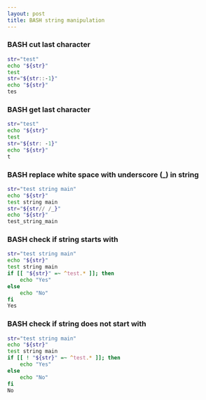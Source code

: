 ```yaml
---
layout: post
title: BASH string manipulation
---
```


### BASH cut last character ###
```sh
str="test"
echo "${str}"
test
str="${str::-1}"
echo "${str}"
tes
```

### BASH get last character ###
```sh
str="test"
echo "${str}"
test
str="${str: -1}"
echo "${str}"
t
```

### BASH replace white space with underscore (_) in string ###
```sh
str="test string main"
echo "${str}"
test string main
str="${str// /_}"
echo "${str}"
test_string_main
```

### BASH check if string starts with ###
```sh
str="test string main"
echo "${str}"
test string main
if [[ "${str}" =~ ^test.* ]]; then
	echo "Yes"
else
	echo "No"
fi
Yes
```

### BASH check if string does not start with ###
```sh
str="test string main"
echo "${str}"
test string main
if [[ ! "${str}" =~ ^test.* ]]; then
	echo "Yes"
else
	echo "No"
fi
No
```